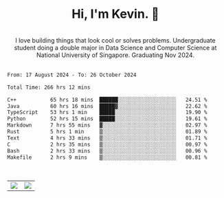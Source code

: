 <!--
**kevin-pek/kevin-pek** is a ✨ _special_ ✨ repository because its `README.md` (this file) appears on your GitHub profile.

Here are some ideas to get you started:

- 🔭 I’m currently working on ...
- 🌱 I’m currently learning ...
- 👯 I’m looking to collaborate on ...
- 🤔 I’m looking for help with ...
- 💬 Ask me about ...
- 📫 How to reach me: ...
- 😄 Pronouns: ...
- ⚡ Fun fact: ...
-->
<div align="center">
  <h1>Hi, I'm Kevin. 👋</h1>
  <br />
  I love building things that look cool or solves problems. Undergraduate student doing a double major in Data Science and Computer Science at National University of Singapore. Graduating Nov 2024.
</div>
<br />
<!--START_SECTION:waka-->

```txt
From: 17 August 2024 - To: 26 October 2024

Total Time: 266 hrs 12 mins

C++           65 hrs 18 mins  ██████░░░░░░░░░░░░░░░░░░░   24.51 %
Java          60 hrs 16 mins  █████▓░░░░░░░░░░░░░░░░░░░   22.62 %
TypeScript    53 hrs 1 min    █████░░░░░░░░░░░░░░░░░░░░   19.90 %
Python        52 hrs 15 mins  █████░░░░░░░░░░░░░░░░░░░░   19.61 %
Markdown      7 hrs 55 mins   ▓░░░░░░░░░░░░░░░░░░░░░░░░   02.97 %
Rust          5 hrs 1 min     ▒░░░░░░░░░░░░░░░░░░░░░░░░   01.89 %
Text          4 hrs 33 mins   ▒░░░░░░░░░░░░░░░░░░░░░░░░   01.71 %
C             2 hrs 35 mins   ▒░░░░░░░░░░░░░░░░░░░░░░░░   00.97 %
Bash          2 hrs 33 mins   ▒░░░░░░░░░░░░░░░░░░░░░░░░   00.96 %
Makefile      2 hrs 9 mins    ▒░░░░░░░░░░░░░░░░░░░░░░░░   00.81 %
```

<!--END_SECTION:waka-->
<br />
<table width="100%">
  <tr>
    <td align="left" width="50%">
      <img src="https://github-readme-stats-kevin-pek.vercel.app/api?username=kevin-pek&include_all_commits=true&count_private=true&theme=rose_pine" />
    </td>
    <td align="right" width="50%">
      <img src="https://github-readme-stats-kevin-pek.vercel.app/api/top-langs?username=kevin-pek&langs_count=10&hide_progress=true&theme=rose_pine" />
    </td>
  </tr>
</table>
